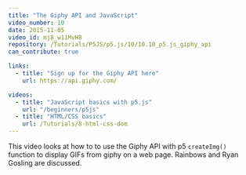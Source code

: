 ```yaml
---
title: "The Giphy API and JavaScript"
video_number: 10
date: 2015-11-05
video_id: mj8_w11MvH8
repository: /Tutorials/P5JS/p5.js/10/10.10_p5.js_giphy_api
can_contribute: true

links:
  - title: "Sign up for the Giphy API here"
    url: https://api.giphy.com/

videos:
  - title: "JavaScript basics with p5.js"
    url: "/beginners/p5js"
  - title: "HTML/CSS basics"
    url: /Tutorials/8-html-css-dom
---
```


This video looks at how to to use the Giphy API with p5 `createImg()` function to display GIFs from giphy on a web page.
Rainbows and Ryan Gosling are discussed.

